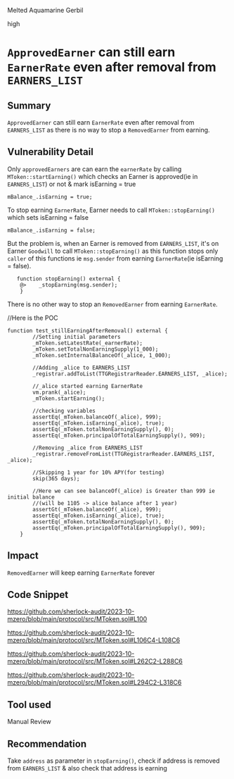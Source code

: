 Melted Aquamarine Gerbil

high

# `ApprovedEarner` can still earn `EarnerRate` even after removal from `EARNERS_LIST`

## Summary
`ApprovedEarner` can still earn `EarnerRate` even after removal from `EARNERS_LIST` as there is no way to stop a `RemovedEarner` from earning.

## Vulnerability Detail
Only `approvedEarners` are can earn the `earnerRate` by calling `MToken::startEarning()` which checks an Earner is approved(ie in `EARNERS_LIST`) or not & mark isEarning = true
```solidity
mBalance_.isEarning = true;
```
To stop earning `EarnerRate`, Earner needs to call `MToken::stopEarning()` which sets isEarning = false
```solidity
mBalance_.isEarning = false;
```
But the problem is, when an Earner is removed from `EARNERS_LIST`, it's on Earner `Goodwill` to call `MToken::stopEarning()` as this function stops only `caller` of this functions ie `msg.sender` from earning `EarnerRate`(ie isEarning = false). 
```solidity
   function stopEarning() external {
    @>    _stopEarning(msg.sender);
    }
```
There is no other way to stop an `RemovedEarner` from earning `EarnerRate`.

//Here is the POC
```solidity
function test_stillEarningAfterRemoval() external {
        //Setting initial parameters
        _mToken.setLatestRate(_earnerRate);
        _mToken.setTotalNonEarningSupply(1_000);
        _mToken.setInternalBalanceOf(_alice, 1_000);

        //Adding _alice to EARNERS_LIST
        _registrar.addToList(TTGRegistrarReader.EARNERS_LIST, _alice);

        //_alice started earning EarnerRate
        vm.prank(_alice);
        _mToken.startEarning();

        //checking variables
        assertEq(_mToken.balanceOf(_alice), 999);
        assertEq(_mToken.isEarning(_alice), true);
        assertEq(_mToken.totalNonEarningSupply(), 0);
        assertEq(_mToken.principalOfTotalEarningSupply(), 909);

        //Removing _alice from EARNERS_LIST
        _registrar.removeFromList(TTGRegistrarReader.EARNERS_LIST, _alice);

        //Skipping 1 year for 10% APY(for testing)
        skip(365 days);

        //Here we can see balanceOf(_alice) is Greater than 999 ie initial balance
        //(will be 1105 -> alice balance after 1 year)
        assertGt(_mToken.balanceOf(_alice), 999);
        assertEq(_mToken.isEarning(_alice), true);
        assertEq(_mToken.totalNonEarningSupply(), 0);
        assertEq(_mToken.principalOfTotalEarningSupply(), 909);
    }
```

## Impact
`RemovedEarner` will keep earning `EarnerRate` forever

## Code Snippet
https://github.com/sherlock-audit/2023-10-mzero/blob/main/protocol/src/MToken.sol#L100

https://github.com/sherlock-audit/2023-10-mzero/blob/main/protocol/src/MToken.sol#L106C4-L108C6

https://github.com/sherlock-audit/2023-10-mzero/blob/main/protocol/src/MToken.sol#L262C2-L288C6

https://github.com/sherlock-audit/2023-10-mzero/blob/main/protocol/src/MToken.sol#L294C2-L318C6

## Tool used
Manual Review

## Recommendation
 Take `address` as parameter in `stopEarning()`, check if address is removed from `EARNERS_LIST` & also check that address is  earning